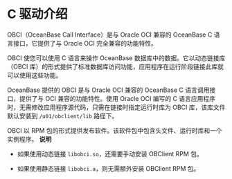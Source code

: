 C 驱动介绍
===========================

OBCI（OceanBase Call Interface）是与 Oracle OCI 兼容的 OceanBase C 语言接口，它提供了与 Oracle OCI 完全兼容的功能特性。

OBCI 使您可以使用 C 语言来操作 OceanBase 数据库中的数据。它以动态链接库（OBCI 库）的形式提供了标准数据库访问功能，应用程序在运行阶段链接此库就可以使用这些功能。

OceanBase 提供的 OBCI 是与 Oracle OCI 兼容的 OceanBase C 语言调用接口，提供了与 OCI 兼容的功能特性。使用 Oracle OCI 编写的 C 语言应用程序时，无需修改应用程序源代码，只需在链接时指定运行时库为 OBCI 库，该库文件默认安装到 `/u01/obclient/lib` 路径下。

OBCI 以 RPM 包的形式提供发布软件。该软件包中包含头文件、运行时库和一个实例程序。
**说明**

* 如果使用动态链接 `libobci.so`，还需要手动安装 OBClient RPM 包。

* 如果使用静态链接 `libobci.a`，则无需额外安装 OBClient RPM 包。
